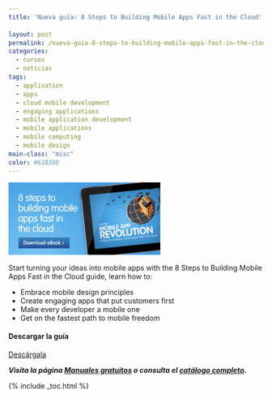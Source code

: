 ```yaml
---
title: 'Nueva guía: 8 Steps to Building Mobile Apps Fast in the Cloud'

layout: post
permalink: /nueva-guia-8-steps-to-building-mobile-apps-fast-in-the-cloud/
categories:
  - cursos
  - noticias
tags:
  - application
  - apps
  - cloud mobile development
  - engaging applications
  - mobile application development
  - mobile applications
  - mobile computing
  - mobile design
main-class: "misc"
color: #61B38D
---
```

[<img src="/assets/img/2013/07/8-Steps-to-Building-Mobile-Apps-Fast-in-the-Cloud-300x1431.png" alt="8 Steps to Building Mobile Apps Fast in the Cloud"   />][1]

Start turning your ideas into mobile apps with the 8 Steps to Building Mobile Apps Fast in the Cloud guide, learn how to:

  * Embrace mobile design principles
  * Create engaging apps that put customers first
  * Make every developer a mobile one
  * Get on the fastest path to mobile freedom

#### Descargar la guía

<div class="button-post">
  <a href="http://elbauldelprogramador.tradepub.com/c/pubRD.mpl?sr=oc&_t=oc:&pc=w_sale38" target="_blank" class="wi-button style-3">Descárgala<i class="icon-download icon-2x"></i></a>
</div>

***Visita la página [Manuales gratuitos][2] o consulta el [catálogo completo][3].***  

<!--ad-->



 [1]: http://elbauldelprogramador.tradepub.com/c/pubRD.mpl?sr=oc&_t=oc:&pc=w_sale38/prgm.cgi/
 [2]: /manuales-gratuitos/
 [3]: http://elbauldelprogramador.tradepub.com/category/information-technology/1207/ "Catálogo completo de Guías gratuítas "

{% include _toc.html %}
